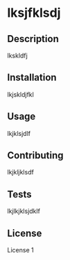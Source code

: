 # lksjfklsdj

## Description

lkskldfj

## Installation

lkjskldjfkl

## Usage

lkjklsjdlf

## Contributing

lkjkljklsdf

## Tests

lkjlkjklsjdklf

## License

License 1